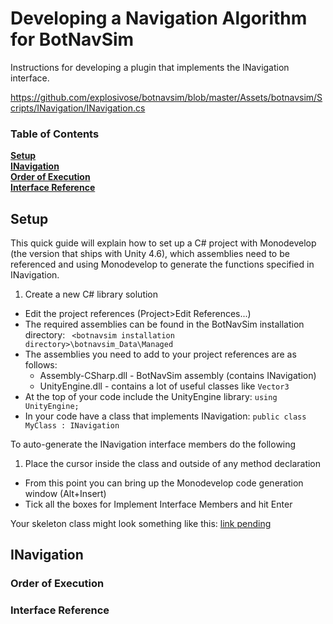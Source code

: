 # Developing a Navigation Algorithm for BotNavSim
Instructions for developing a plugin that implements the INavigation interface.

https://github.com/explosivose/botnavsim/blob/master/Assets/botnavsim/Scripts/INavigation/INavigation.cs

### Table of Contents
**[Setup](#setup)**<br>
**[INavigation](#INavigation)**<br>
**[Order of Execution](#order-of-execution)**<br>
**[Interface Reference](#interface-reference)**<br>

## Setup
This quick guide will explain how to set up a C# project with Monodevelop (the version that ships with Unity 4.6), 
which assemblies need to be referenced and using Monodevelop to generate the functions specified in INavigation.

1. Create a new C# library solution
* Edit the project references (Project>Edit References...)
* The required assemblies can be found in the BotNavSim installation directory: 
` <botnavsim installation directory>\botnavsim_Data\Managed`
* The assemblies you need to add to your project references are as follows:
  * Assembly-CSharp.dll - BotNavSim assembly (contains INavigation)
  * UnityEngine.dll - contains a lot of useful classes like `Vector3`
* At the top of your code include the UnityEngine library: `using UnityEngine;`
* In your code have a class that implements INavigation: `public class MyClass : INavigation`

To auto-generate the INavigation interface members do the following
1. Place the cursor inside the class and outside of any method declaration
* From this point you can bring up the Monodevelop code generation window (Alt+Insert)
* Tick all the boxes for Implement Interface Members and hit Enter

Your skeleton class might look something like this: [link pending]()

## INavigation

### Order of Execution



### Interface Reference
